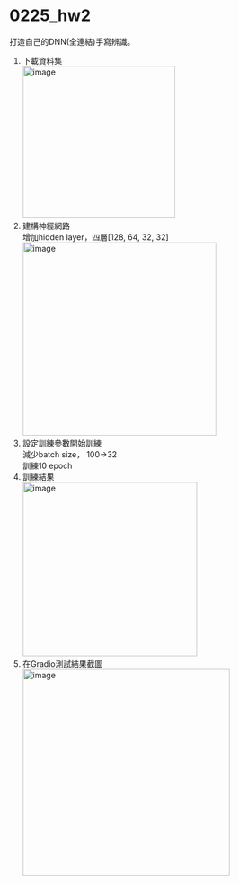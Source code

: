# 0225_hw2
打造自己的DNN(全連結)手寫辨識。  
1. 下載資料集  
   <img width="271" alt="image" src="https://github.com/user-attachments/assets/533030c0-6fe2-4e03-b570-69edc960ef3d" />
2. 建構神經網路  
       增加hidden layer，四層[128, 64, 32, 32]  
   <img width="344" alt="image" src="https://github.com/user-attachments/assets/a548142b-bab2-4e20-8e36-409a6ff6555f" />
3. 設定訓練參數開始訓練  
       減少batch size， 100->32  
       訓練10 epoch  
4. 訓練結果  
       <img width="310" alt="image" src="https://github.com/user-attachments/assets/85b9452c-70d8-49b7-97aa-c4327521a1c8" />
5. 在Gradio測試結果截圖  
       <img width="368" alt="image" src="https://github.com/user-attachments/assets/d21a3f86-5564-4bd3-9c5b-0e6ac5446ec6" />



